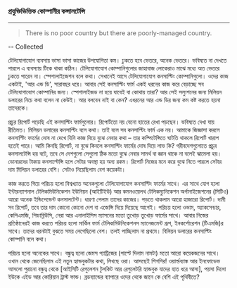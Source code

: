 ### প্রযুক্তিভিত্তিক কোম্পানীর কন্সালটেন্সি

---

> There is no poor country but there are poorly-managed country.
>
> -- Collected

টেলিযোগাযোগ ব্যবসায় ভাসা ভাসা কাজের উপযোগিতা কম। ঢুকতে হবে ভেতরে, অনেক ভেতরে। ভবিষ্যত না দেখতে পারলে এ ব্যবস্যায় টিকে থাকা কঠিন। টেলিযোগাযোগ কোম্পানিগুলোর জাহাবাজ লোকেরাও মাঝে মধ্যে অত ভেতরে ঢুকতে পারেন না। স্পেশালাইজেশন বলে কথা। সেখানেই আসে টেলিযোগাযোগ কনসাল্টিং কোম্পানিগুলো। ওদের কাজ একটাই, 'আর এন্ড ডি', সারাবছর ধরে। আবার সেই কনসাল্টিং ফার্ম একই ধরনের কাজ করে বেড়াচ্ছে সব টেলিযোগাযোগ কোম্পানির জন্য। স্পেশালাইজড না হয়ে যাবেই বা কোথায় তারা? আর সেই সল্যুশনের জন্য মিলিয়ন ডলারের নিচে কথা বলেন না কেউই। আর বলবেন নাই বা কেন? এধরনের আর এন্ড ডির জন্য কম কষ্ট করতে হয়না তাদেরকে। 

প্রচুর রিপোর্ট পড়েছি এই কনসাল্টিং ফার্মগুলোর। রিপোর্টতো নয় যেনো হাতের রেখা পড়ছেন। ভবিষ্যত দেখা যায় রীতিমত। মিলিয়ন ডলারের কনসাল্টিং বলে কথা। তাই বলে সব কনসাল্টিং ফার্ম এক নয়। আমাকে জিজ্ঞাসা করলে কনসাল্টিং ফার্মের দোষ না দেখে যিনি কাজ দিয়ে বুঝে নেবার কথা – তার কম্পিটেন্সিতে ঘাটতি থাকলে রিপোর্ট খারাপ হতেই পারে। আমি কিনছি রিপোর্ট, না বুঝে কিনলে কনসাল্টিং ফার্মের দোষ দিয়ে লাভ কি? গরীবদেশগুলোতে প্রচুর কনসালটেন্সি হয় বটে, তবে সে দেশগুলো সেগুলো ঠিক মতো বুঝে নেবার সামর্থ বা জ্ঞান থাকে না বলেই ঝামেলা হয়। ডোনারদের টাকায় কনসাল্টেন্সি হলে সেটার অবস্থা হয় অন্য রকম। রিপোর্ট নিজের মনে করে বুঝে নিতে পারলে সেটার দাম মিলিয়ন ডলারের বেশি। সেটাও নিয়েছিলাম বেশ কয়েকটা।

কাজ করতে গিয়ে পরিচয় হলো বিশ্বখ্যাত অনেকগুলো টেলিযোগাযোগ কনসাল্টিং ফার্মের সাথে। এর সাথে যোগ হলো ইন্টারন্যাশনাল টেলিকমিউনিকেশন ইউনিয়ন \(আইটিইউ\) আর কমনওয়েলথ টেলিকম্যুনিকেশন অর্গানাইজেশনের \(সিটিও\) আরো অনেক ইন্ডিপেন্ডেন্ট কনসালটেন্ট। ধারণা পেলাম তাদের কাজের। পড়তে থাকলাম আরো হাজারো রিপোর্ট। দামী সব রিপোর্ট, তবে তার দাম কোনো কোনো দেশ বা এজেন্সি দিয়ে দিয়েছে আগেই। পরিচয় হলো ওভাম, অ্যাকসেন্চার, কেপিএমজি, পিডাব্লিউসি, নেরা আর এনালাইসিস ম্যাসনের মতো তুখোড় তুখোড় ফার্মের সাথে। আবার নিজের প্রতিষ্ঠানেরই কাজ করতে পরিচয় হলো মার্কিন ফার্ম টেলিকমিউনিকেশনস ম্যানেজমেন্ট গ্রূপ, ইনকর্পোরেশন \(টিএমজি\)র সাথে। তাদের ধরনটাই বুঝতে সময় লেগেছিলো বেশ। তলই পাচ্ছিলাম না প্রথমে। বিলিয়ন ডলারের কনসাল্টিং কোম্পানি বলে কথা। 

পরিচয় হলো অনেকের সাথে। বন্ধুত্ব হলো জেমস প্যাট্রিজের \(পাল্টে দিলাম নামটা\) মতো আরো কয়েকজনের সাথে। ওখান থেকে জেনেছিলাম এই নতুন হ্যান্ডবুকটার কথা, লিখছে ওরা। আসছেই শিগগির! ওয়ার্ল্ডব্যাঙ্ক আর ইনফোডেভ আসলো পুরানো বন্ধুত্ব থেকে \[আইসিটি রেগুলেশন টুলকিট আর রেগুলেটরি হ্যান্ডবুক যাদের হাত ধরে আসা\], পয়সা দিলো ইউকে এইড আর কোরিয়ান ট্রাস্ট ফান্ড। ব্রডব্যান্ডের ব্যাপারে ওদের থেকে জানে কে বেশি এই পৃথিবীতে?

